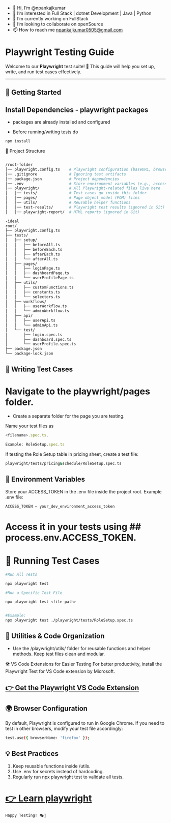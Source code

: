 - 👋 Hi, I’m @npankajkumar
- 👀 I’m interested in Full Stack | dotnet Development | Java | Python
- 🌱 I’m currently working on FullStack
- 💞️ I’m looking to collaborate on openSource
- 📫 How to reach me npankajkumar0505@gmail.com

<!---
npankajkumar/npankajkumar is a ✨ special ✨ repository because its `README.md` (this file) appears on your GitHub profile.
You can click the Preview link to take a look at your changes.
--->

# Playwright Testing Guide

Welcome to our **Playwright** test suite! 🚀 This guide will help you set up, write, and run test cases effectively.

---

## 📌 Getting Started

## Install Dependencies - playwright packages
- packages are already installed and configured

- Before running/writing tests do

```sh
npm install
```

📂 Project Structure

```sh

/root-folder
│── playwright.config.ts    # Playwright configuration (baseURL, browser settings, etc.)
│── .gitignore              # Ignoring test artifacts
│── package.json            # Project dependencies
│── .env                    # Store environment variables (e.g., access token)
│── playwright/             # All Playwright-related files live here
│   │── tests/              # Test cases go inside this folder
│   │── pages/              # Page object model (POM) files
│   │── utils/              # Reusable helper functions
│   │── test-results/       # Playwright test results (ignored in Git)
│   │── playwright-report/  # HTML reports (ignored in Git)

-ideal
root/
├── playwright.config.ts
├── tests/
│   ├── setup/
│   │   ├── beforeAll.ts
│   │   ├── beforeEach.ts
│   │   ├── afterEach.ts
│   │   └── afterAll.ts
│   ├── pages/
│   │   ├── loginPage.ts
│   │   ├── dashboardPage.ts
│   │   └── userProfilePage.ts
│   ├── utils/
│   │   ├── customFunctions.ts
│   │   ├── constants.ts
│   │   └── selectors.ts
│   ├── workflows/
│   │   ├── userWorkflow.ts
│   │   └── adminWorkflow.ts
│   ├── api/
│   │   ├── userApi.ts
│   │   └── adminApi.ts
│   └── test/
│       ├── login.spec.ts
│       ├── dashboard.spec.ts
│       └── userProfile.spec.ts
├── package.json
└── package-lock.json

```

## 📝 Writing Test Cases

# Navigate to the playwright/pages folder.
- Create a separate folder for the page you are testing.

Name your test files as

```javascript
<filename>.spec.ts.

Example: RoleSetup.spec.ts
```

If testing the Role Setup table in pricing sheet, create a test file:

```sh
playwright/tests/pricing&schedule/RoleSetup.spec.ts
```

## 🔑 Environment Variables

Store your ACCESS_TOKEN in the .env file inside the project root.
Example .env file:

```javascript
ACCESS_TOKEN = your_dev_environment_access_token
```

# Access it in your tests using ## process.env.ACCESS_TOKEN.

# 🚀 Running Test Cases

```sh
#Run All Tests

npx playwright test

#Run a Specific Test File

npx playwright test <file-path>


#Example:
npx playwright test ./playwright/tests/RoleSetup.spec.ts

```

## 🔧 Utilities & Code Organization

- Use the /playwright/utils/ folder for reusable functions and helper methods.
Keep test files clean and modular.

🛠 VS Code Extensions for Easier Testing
For better productivity, install the Playwright Test for VS Code extension by Microsoft.

## [👉 Get the Playwright VS Code Extension](https://marketplace.visualstudio.com/items?itemName=ms-playwright.playwright)

## 🌍 Browser Configuration

By default, Playwright is configured to run in Google Chrome.
If you need to test in other browsers, modify your test file accordingly:

```sh
test.use({ browserName: 'firefox' });
```

## 💡 Best Practices

1. Keep reusable functions inside /utils.
2. Use .env for secrets instead of hardcoding.
3. Regularly run npx playwright test to validate all tests.

# [👉 Learn playwright](https://allegisgroup.udemy.com/course/playwright-tutorials-automation-testing)

```sh
Happy Testing! 🎭🚀
```
